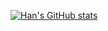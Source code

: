 [![Han's GitHub stats](https://github-readme-stats.vercel.app/api?username=sanggon6107&show_icons=true&theme=radical)](https://github.com/anuraghazra/github-readme-stats)
